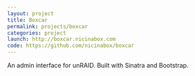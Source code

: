 ```yaml
---
layout: project
title: Boxcar
permalink: projects/boxcar
categories: project
launch: http://boxcar.nicinabox.com
code: https://github.com/nicinabox/boxcar
---
```


An admin interface for unRAID. Built with Sinatra and Bootstrap.
